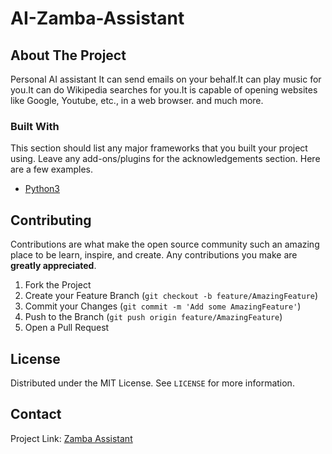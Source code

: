# AI-Zamba-Assistant

<!-- ABOUT THE PROJECT -->
## About The Project
Personal AI assistant 
It can send emails on your behalf.It can play music for you.It can do Wikipedia searches for you.It is capable of opening websites like Google, Youtube, etc., in a web browser. and much more.

### Built With

This section should list any major frameworks that you built your project using. Leave any add-ons/plugins for the acknowledgements section. Here are a few examples.
* [Python3](https://www.python.org/download/releases/3.0/)


<!-- CONTRIBUTING -->
## Contributing

Contributions are what make the open source community such an amazing place to be learn, inspire, and create. Any contributions you make are **greatly appreciated**.

1. Fork the Project
2. Create your Feature Branch (`git checkout -b feature/AmazingFeature`)
3. Commit your Changes (`git commit -m 'Add some AmazingFeature'`)
4. Push to the Branch (`git push origin feature/AmazingFeature`)
5. Open a Pull Request



<!-- LICENSE -->
## License

Distributed under the MIT License. See `LICENSE` for more information.



<!-- CONTACT -->

## Contact

Project Link: [Zamba Assistant](https://github.com/ayushnanda21/AI-Zamba-Desktop-Assistante)
